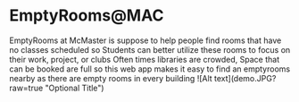 
<h1>EmptyRooms@MAC</h1>
EmptyRooms at McMaster is suppose to help people find rooms that have no classes scheduled
so Students can better utilize these rooms to focus on their work, project, or clubs
Often times libraries are crowded, Space that can be booked are full so this web app makes it
easy to find an emptyrooms nearby as there are empty rooms in every building 
![Alt text](demo.JPG?raw=true "Optional Title")
